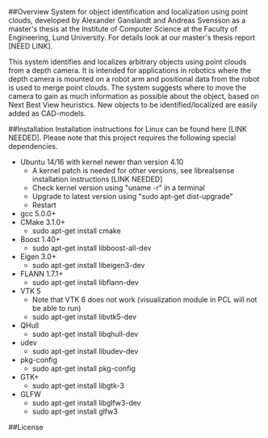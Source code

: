 ##Overview
System for object identification and localization using point clouds, developed by Alexander Ganslandt and Andreas Svensson as a master's thesis at the Institute of Computer Science at the Faculty of Engineering, Lund University. For details look at our master's thesis report [NEED LINK]. 

This system identifies and localizes arbitrary objects using point clouds from a depth camera. It is intended for applications in robotics where the depth camera is mounted on a robot arm and positional data from the robot is used to merge point clouds. The system suggests where to move the camera to gain as much information as possible about the object, based on Next Best View heuristics. New objects to be identified/localized are easily added as CAD-models.

##Installation
Installation instructions for Linux can be found here [LINK NEEDED]. Please note that this project requires the following special dependencies. 
* Ubuntu 14/16 with kernel newer than version 4.10
	* A kernel patch is needed for other versions, see librealsense installation instructions [LINK NEEDED]
	* Check kernel version using "uname -r" in a terminal
	* Upgrade to latest version using "sudo apt-get dist-upgrade"
	* Restart
* gcc 5.0.0+
* CMake 3.1.0+
	* sudo apt-get install cmake
* Boost 1.40+
	* sudo apt-get install libboost-all-dev
* Eigen 3.0+
	* sudo apt-get install libeigen3-dev
* FLANN 1.7.1+
	* sudo apt-get install libflann-dev
* VTK 5
	* Note that VTK 6 does not work (visualization module in PCL will not be able to run)
	* sudo apt-get install libvtk5-dev
* QHull
	* sudo apt-get install libqhull-dev
* udev
	* sudo apt-get install libudev-dev
* pkg-config
	* sudo apt-get install pkg-config
* GTK+
	* sudo apt-get install libgtk-3
* GLFW
	* sudo apt-get install libglfw3-dev
	* sudo apt-get install glfw3

##License
